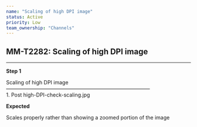 ```yaml
---
name: "Scaling of high DPI image"
status: Active
priority: Low
team_ownership: "Channels"
---
```


## MM-T2282: Scaling of high DPI image

---

**Step 1**

Scaling of high DPI image\
————————————————————————————\
1\. Post high-DPI-check-scaling.jpg

**Expected**

Scales properly rather than showing a zoomed portion of the image
